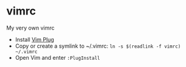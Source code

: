 # vimrc
My very own vimrc


- Install [Vim Plug](https://github.com/junegunn/vim-plug)
- Copy or create a symlink to ~/.vimrc: `ln -s $(readlink -f vimrc) ~/.vimrc`
- Open Vim and enter `:PlugInstall`

